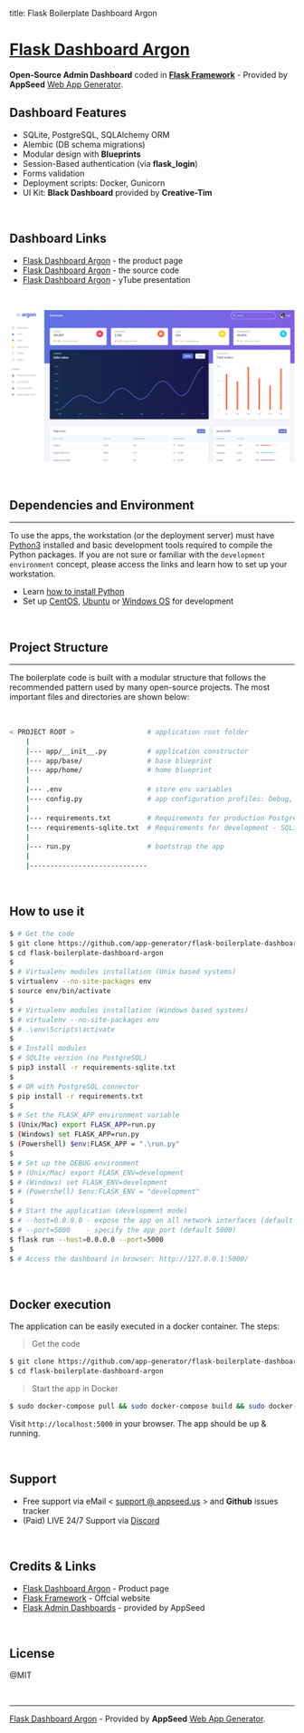 title: Flask Boilerplate Dashboard Argon

# [Flask Dashboard Argon](https://appseed.us/admin-dashboards/flask-boilerplate-dashboard-argon)

**Open-Source Admin Dashboard** coded in **[Flask Framework](https://palletsprojects.com/p/flask/)** - Provided by **AppSeed** [Web App Generator](https://appseed.us/app-generator).

## Dashboard Features

- SQLite, PostgreSQL, SQLAlchemy ORM
- Alembic (DB schema migrations)
- Modular design with **Blueprints**
- Session-Based authentication (via **flask_login**)
- Forms validation
- Deployment scripts: Docker, Gunicorn
- UI Kit: **Black Dashboard** provided by **Creative-Tim**

<br />

## Dashboard Links

- [Flask Dashboard Argon](https://appseed.us/admin-dashboards/flask-boilerplate-dashboard-argon) - the product page
- [Flask Dashboard Argon](https://github.com/app-generator/flask-boilerplate-dashboard-argon) - the source code
- [Flask Dashboard Argon](https://www.youtube.com/watch?v=bnCuQzDE3Ks) - yTube presentation

<br />


![Flask Dashboard Argon - Open-Source Admin Panel](https://raw.githubusercontent.com/app-generator/static/master/products/flask-boilerplate-dashboard-argon-screen.png)

<br />

## Dependencies and Environment
---

To use the apps, the workstation (or the deployment server) must have [Python3](https://www.python.org/) installed and basic development tools required to compile the Python packages. If you are not sure or familiar with the `development environment` concept, please access the links and learn how to set up your workstation.  

- Learn [how to install Python](/how-to/install-python)
- Set up [CentOS](/how-to/setup-centos-for-development), [Ubuntu](/how-to/setup-ubuntu-for-development) or [Windows OS](/how-to/setup-windows-for-development) for development

<br />

## Project Structure
---

The boilerplate code is built with a modular structure that follows the recommended pattern used by many open-source projects. The most important files and  directories are shown below:

<br />

```bash
< PROJECT ROOT >                  # application root folder
    |
    |--- app/__init__.py          # application constructor  
    |--- app/base/                # base blueprint
    |--- app/home/                # home blueprint
    |
    |--- .env                     # store env variables
    |--- config.py                # app configuration profiles: Debug, Production
    |
    |--- requirements.txt         # Requirements for production PostgreSQL BDMS
    |--- requirements-sqlite.txt  # Requirements for development - SQLite storage
    |
    |--- run.py                   # bootstrap the app
    |
    |-----------------------------
```

<br />

## How to use it

```bash
$ # Get the code
$ git clone https://github.com/app-generator/flask-boilerplate-dashboard-argon.git
$ cd flask-boilerplate-dashboard-argon
$
$ # Virtualenv modules installation (Unix based systems)
$ virtualenv --no-site-packages env
$ source env/bin/activate
$
$ # Virtualenv modules installation (Windows based systems)
$ # virtualenv --no-site-packages env
$ # .\env\Scripts\activate
$ 
$ # Install modules
$ # SQLIte version (no PostgreSQL)
$ pip3 install -r requirements-sqlite.txt
$ 
$ # OR with PostgreSQL connector
$ pip install -r requirements.txt
$
$ # Set the FLASK_APP environment variable
$ (Unix/Mac) export FLASK_APP=run.py
$ (Windows) set FLASK_APP=run.py
$ (Powershell) $env:FLASK_APP = ".\run.py"
$
$ # Set up the DEBUG environment
$ # (Unix/Mac) export FLASK_ENV=development
$ # (Windows) set FLASK_ENV=development
$ # (Powershell) $env:FLASK_ENV = "development"
$
$ # Start the application (development mode)
$ # --host=0.0.0.0 - expose the app on all network interfaces (default 127.0.0.1)
$ # --port=5000    - specify the app port (default 5000)  
$ flask run --host=0.0.0.0 --port=5000
$
$ # Access the dashboard in browser: http://127.0.0.1:5000/
```

<br />

## Docker execution

The application can be easily executed in a docker container. The steps:

> Get the code

```bash
$ git clone https://github.com/app-generator/flask-boilerplate-dashboard-argon.git
$ cd flask-boilerplate-dashboard-argon
```

> Start the app in Docker

```bash
$ sudo docker-compose pull && sudo docker-compose build && sudo docker-compose up -d
```

Visit `http://localhost:5000` in your browser. The app should be up & running.

<br />

## Support

- Free support via eMail < [support @ appseed.us](https://appseed.us/support) > and **Github** issues tracker
- (Paid) LIVE 24/7 Support via [Discord](https://discord.gg/fZC6hup)

<br />

## Credits & Links

- [Flask Dashboard Argon](https://appseed.us/admin-dashboards/flask-boilerplate-dashboard-argon) - Product page
- [Flask Framework](https://www.palletsprojects.com/p/flask/) - Offcial website
- [Flask Admin Dashboards](https://appseed.us/admin-dashboards/flask) - provided by AppSeed

<br />

## License

@MIT

<br />

---
[Flask Dashboard Argon](https://appseed.us/admin-dashboards/flask-boilerplate-dashboard-argon) - Provided by **AppSeed** [Web App Generator](https://appseed.us/app-generator).

